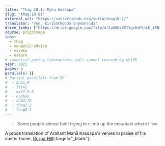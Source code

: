 ```yaml
---
title: "Thag 18.1: Mahā Kassapa"
slug: "thag.18.01"
external_url: "https://suttafriends.org/sutta/thag18-1/"
translator: "Ven. Kiribathgoda Gnanananda"
drive_links: ["https://drive.google.com/file/d/1a0Q0xZKTYqvGxP5nLE_iFBrD3QxjB4SY/view?usp=drivesdk"]
course: pilgrimage
tags:
  - thag
  - monastic-advice
  - viveka
  - nature
# canonical-poetry (characters, pali-canon) covered by wh135
year: 2021
pages: 4
parallels: []
# Partial parallels from SC
#  - an11.9
#  - iti42
#  - mil7.5.6
#  - orphan
#  - sn22.79
#  - thag2.2
#  - thag8.1
---
```


> Some people almost faint trying to climb up the mountain where I live.

A prose translation of Arahant Mahā Kassapa's verses in praise of his auster home, [Gurpa Hill](https://en.wikipedia.org/wiki/Gurpa_hill){:target="_blank"}.
